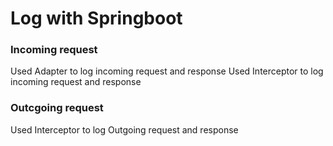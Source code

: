 # Log with Springboot

### Incoming request
Used Adapter to log incoming request and response
Used Interceptor to log incoming request and response
  

### Outcgoing request
Used Interceptor to log Outgoing request and response